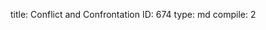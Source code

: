 title:          Conflict and Confrontation
ID:             674
type:           md
compile:        2


